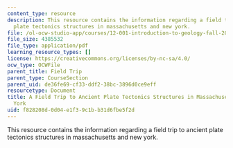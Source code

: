 ```yaml
---
content_type: resource
description: This resource contains the information regarding a field trip to ancient
  plate tectonics structures in massachusetts and new york.
file: /ol-ocw-studio-app/courses/12-001-introduction-to-geology-fall-2013/f828208d0d04e1f39c1bb31d6fbe5f2d_MIT12_001F14_Field_Trip.pdf
file_size: 4385532
file_type: application/pdf
learning_resource_types: []
license: https://creativecommons.org/licenses/by-nc-sa/4.0/
ocw_type: OCWFile
parent_title: Field Trip
parent_type: CourseSection
parent_uid: de36fe69-cf33-ddf2-38bc-3896d0ce9eff
resourcetype: Document
title: A Field Trip to Ancient Plate Tectonics Structures in Massachusetts and New
  York
uid: f828208d-0d04-e1f3-9c1b-b31d6fbe5f2d
---
```

This resource contains the information regarding a field trip to ancient plate tectonics structures in massachusetts and new york.